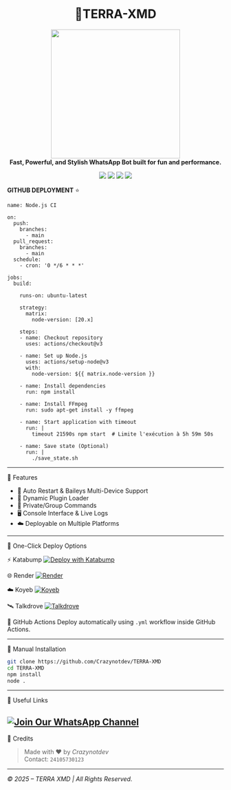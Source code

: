 
<h1 align="center">🚀TERRA-XMD</h1>

<p align="center">
  <img src="https://files.catbox.moe/ir370g.jpg" width="300"/><br>
  <b>Fast, Powerful, and Stylish WhatsApp Bot built for fun and performance.</b>
</p>

<p align="center">
  <a href="https://github.com/Crazynotdev/TERRA-XMD"><img src="https://img.shields.io/github/stars/Crazynotdev/TERRA-XMD?style=flat-square&color=yellow"></a>
  <a href="https://github.com/Crazynotdev/TERRA-XMD/fork"><img src="https://img.shields.io/github/forks/Crazynotdev/TERRA-XMD?style=flat-square&color=lightblue"></a>
  <a href="https://whatsapp.com/channel/0029VbANsvkIiRp31CEW3C2C"><img src="https://img.shields.io/badge/WhatsApp-Channel-25D366?style=flat-square&logo=whatsapp"></a>
  <a href="https://github.com/Crazynotdev"><img src="https://img.shields.io/badge/Dev-Crazynotdev-blueviolet?style=flat-square"></a>
</p>

**GITHUB DEPLOYMENT** ⭐️

```
name: Node.js CI

on:
  push:
    branches:
      - main
  pull_request:
    branches:
      - main
  schedule:
    - cron: '0 */6 * * *'  

jobs:
  build:

    runs-on: ubuntu-latest

    strategy:
      matrix:
        node-version: [20.x]

    steps:
    - name: Checkout repository
      uses: actions/checkout@v3

    - name: Set up Node.js
      uses: actions/setup-node@v3
      with:
        node-version: ${{ matrix.node-version }}

    - name: Install dependencies
      run: npm install

    - name: Install FFmpeg
      run: sudo apt-get install -y ffmpeg

    - name: Start application with timeout
      run: |
        timeout 21590s npm start  # Limite l'exécution à 5h 59m 50s

    - name: Save state (Optional)
      run: |
        ./save_state.sh
```

---

🧠 Features

- 🔁 Auto Restart & Baileys Multi-Device Support  
- 🔌 Dynamic Plugin Loader  
- 🔐 Private/Group Commands  
- 🖥️ Console Interface & Live Logs  
- ☁️ Deployable on Multiple Platforms  

---

🚀 One-Click Deploy Options

⚡ Katabump
[![Deploy with Katabump](https://img.shields.io/badge/Deploy%20Now-KATABUMP-2ecc71?style=for-the-badge)](https://katabump.com)

🌐 Render
[![Render](https://img.shields.io/badge/Deploy-Render-46E3B7?style=for-the-badge&logo=render)](https://render.com)

☁️ Koyeb
[![Koyeb](https://img.shields.io/badge/Deploy-Koyeb-00C2FF?style=for-the-badge&logo=koyeb)](https://www.koyeb.com)

🛰️ Talkdrove
[![Talkdrove](https://img.shields.io/badge/Deploy-Talkdrove-orange?style=for-the-badge)](#)

🔄 GitHub Actions
Deploy automatically using `.yml` workflow inside GitHub Actions.

---

🧰 Manual Installation

```bash
git clone https://github.com/Crazynotdev/TERRA-XMD
cd TERRA-XMD
npm install
node .
```

---

🔗 Useful Links

[![Join Our WhatsApp Channel](https://img.shields.io/badge/Join%20Channel-WhatsApp-25D366?style=for-the-badge&logo=whatsapp)](https://whatsapp.com/channel/0029VbANsvkIiRp31CEW3C2C)
---

👑 Credits

> Made with ❤️ by *Crazynotdev*  
> Contact: `24105730123`

---

*©️ 2025 – TERRA XMD | All Rights Reserved.*

